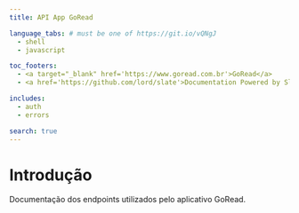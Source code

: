 ```yaml
---
title: API App GoRead

language_tabs: # must be one of https://git.io/vQNgJ
  - shell
  - javascript

toc_footers:
  - <a target="_blank" href='https://www.goread.com.br'>GoRead</a>
  - <a href='https://github.com/lord/slate'>Documentation Powered by Slate</a>

includes:
  - auth
  - errors

search: true
---
```


# Introdução

Documentação dos endpoints utilizados pelo aplicativo GoRead.
